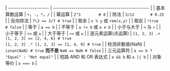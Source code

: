 
| -------------------- | ----------------------------------------------- |
| 基本算数运算          | `+`，`-`，`*`，`/`                              |
| 幂运算               | `2^3        # 8`                                |
| 除法                 | `3/12       # 0.25`                             |
| 反向除法             | `7\3 == 3/7 # true`                             |
| 取余                 | `x % y` 或 `rem(x,y)`                           |
| 取反                 | `!true      # false`                            |
| 等于                 | `a == b`                                        |
| 不等于               | `a != b` 或 `a ≠ b`                             |
| 小于与大于           | `<` 与 `>`                                      |
| 小于等于             | `<=` 或 `≤`                                     |
| 大于等于             | `>=` 或 `≥`                                     |
| 逐元素运算(点运算)    | `[1, 2, 3] .+ [1, 2, 3] == [2, 4, 6] # true`<br>`[1, 2, 3] .* [1, 2, 3] == [1, 4, 9] # true` |
| 检测非数值(NaN)      | `isnan(NaN) # true` **而不是** `NaN == NaN # false` |
| 三元运算符           | `a == b ? "Equal" : "Not equal"`                |
| 短路 AND 和 OR 表达式 | `a && b` 和 `a || b`                           |
| 对象等价             | `a === b`                                       |
